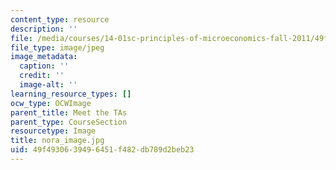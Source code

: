```yaml
---
content_type: resource
description: ''
file: /media/courses/14-01sc-principles-of-microeconomics-fall-2011/49f4930639496451f482db789d2beb23_nora_image.jpg
file_type: image/jpeg
image_metadata:
  caption: ''
  credit: ''
  image-alt: ''
learning_resource_types: []
ocw_type: OCWImage
parent_title: Meet the TAs
parent_type: CourseSection
resourcetype: Image
title: nora_image.jpg
uid: 49f49306-3949-6451-f482-db789d2beb23
---
```

